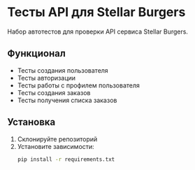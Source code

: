 # Тесты API для Stellar Burgers

Набор автотестов для проверки API сервиса Stellar Burgers.

## Функционал

- Тесты создания пользователя
- Тесты авторизации
- Тесты работы с профилем пользователя
- Тесты создания заказов
- Тесты получения списка заказов

## Установка

1. Склонируйте репозиторий
2. Установите зависимости:
   ```bash
   pip install -r requirements.txt

